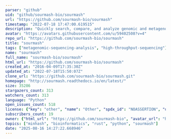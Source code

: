 ```yaml
---
parser: "github"
uid: "github/sourmash-bio/sourmash"
url: "https://github.com/sourmash-bio/sourmash"
timestamp: "2022-07-18 17:47:00.619515"
description: "Quickly search, compare, and analyze genomic and metagenomic data sets."
avatar: "https://avatars.githubusercontent.com/u/59402508?v=4"
repo_url: "https://github.com/sourmash-bio/sourmash"
title: "sourmash"
tags: ["metagenomic-sequencing-analysis", "high-throughput-sequencing"]
name: "sourmash"
full_name: "sourmash-bio/sourmash"
html_url: "https://github.com/sourmash-bio/sourmash"
created_at: "2016-04-09T17:35:30Z"
updated_at: "2022-07-18T15:50:07Z"
clone_url: "https://github.com/sourmash-bio/sourmash.git"
homepage: "http://sourmash.readthedocs.io/en/latest/"
size: 35286
stargazers_count: 313
watchers_count: 313
language: "Python"
open_issues_count: 518
license: {"key": "other", "name": "Other", "spdx_id": "NOASSERTION", "url": null, "node_id": "MDc6TGljZW5zZTA="}
subscribers_count: 19
owner: {"html_url": "https://github.com/sourmash-bio", "avatar_url": "https://avatars.githubusercontent.com/u/59402508?v=4", "login": "sourmash-bio", "type": "Organization"}
topics: ["minhash", "bioinformatics", "rust", "python", "sourmash"]
date: "2025-08-16 14:27:22.668946"
---
```


